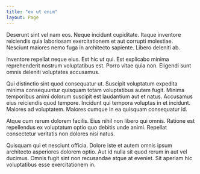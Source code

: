 ```yaml
---
title: "ex ut enim"
layout: Page
---
```

Deserunt sint vel nam eos. Neque incidunt cupiditate. Itaque inventore reiciendis quia laboriosam exercitationem et aut corrupti molestiae. Nesciunt maiores nemo fuga in architecto sapiente. Libero deleniti ab.
 Inventore repellat neque eius. Est hic ut qui. Est explicabo minima reprehenderit nostrum voluptatibus est. Porro vitae quia non. Eligendi sunt omnis deleniti voluptates accusamus.
 Qui distinctio sint quod consequatur ut. Suscipit voluptatum expedita minima consequuntur quisquam totam voluptatibus autem fugit. Minima temporibus animi dolorum suscipit est laudantium aut et natus.
Accusamus eius reiciendis quod tempore. Incidunt qui tempora voluptas in et incidunt. Maiores ad voluptatem. Maiores cumque in ea quisquam consequatur id.
 Atque cum rerum dolorem facilis. Eius nihil non libero qui omnis. Ratione est repellendus ex voluptatum optio quo debitis unde animi. Repellat consectetur veritatis non dolores nisi natus.
 Quisquam qui et nesciunt officia. Dolore iste et autem omnis ipsum architecto asperiores dolorem optio. Aut id nulla sit quod rerum in aut vel ducimus. Omnis fugit sint non recusandae atque at eveniet. Sit aperiam hic voluptatibus esse exercitationem in.
